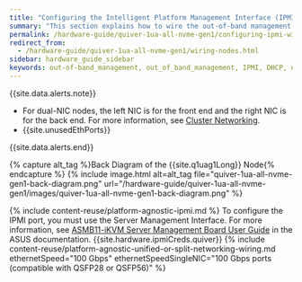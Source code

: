```yaml
---
title: "Configuring the Intelligent Platform Management Interface (IPMI) and Wiring Your Quiver 1U All-NVMe Gen1 Nodes"
summary: "This section explains how to wire the out-of-band management (IPMI) port, 100 Gbps ports, and power on Quiver 1UA Gen1 nodes."
permalink: /hardware-guide/quiver-1ua-all-nvme-gen1/configuring-ipmi-wiring-nodes.html
redirect_from:
  - /hardware-guide/quiver-1ua-all-nvme-gen1/wiring-nodes.html
sidebar: hardware_guide_sidebar
keywords: out-of-band_management, out_of_band_management, IPMI, DHCP, network, networking, LAN, ipmitool, 100 Gbps, Ethernet, power, Quiver_1U_All-NVMe_Gen1, Quiver, Quiver_1UA
---
```


{{site.data.alerts.note}}
<ul>
  <li>For dual-NIC nodes, the left NIC is for the front end and the right NIC is for the back end. For more information, see <a href="networking-cluster.html">Cluster Networking</a>.</li>
  <li>{{site.unusedEthPorts}}</li>
</ul>
{{site.data.alerts.end}}

{% capture alt_tag %}Back Diagram of the {{site.q1uag1Long}} Node{% endcapture %}
{% include image.html alt=alt_tag file="quiver-1ua-all-nvme-gen1-back-diagram.png" url="/hardware-guide/quiver-1ua-all-nvme-gen1/images/quiver-1ua-all-nvme-gen1-back-diagram.png" %}

{% include content-reuse/platform-agnostic-ipmi.md %}
To configure the IPMI port, you must use the Server Management Interface. For more information, see [ASMB11-iKVM Server Management Board User Guide](https://dlcdnets.asus.com/pub/ASUS/server/accessory/ASMB11/Manual/E20952_ASMB11-iKVM_UM_WEB.pdf?model=RS500A-E12-RS12U) in the ASUS documentation. {{site.hardware.ipmiCreds.quiver}}
{% include content-reuse/platform-agnostic-unified-or-split-networking-wiring.md ethernetSpeed="100 Gbps" ethernetSpeedSingleNIC="100 Gbps ports (compatible with QSFP28 or QSFP56)" %}
